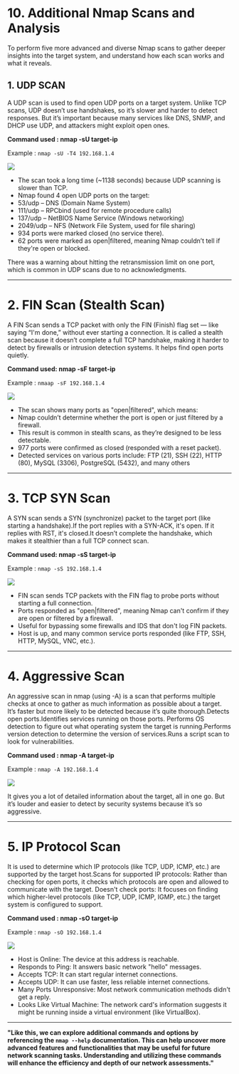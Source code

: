 # 10.  Additional Nmap Scans and Analysis

To perform five more advanced and diverse Nmap scans to gather deeper insights into the target system, and understand how each scan works and what it reveals.

## 1. UDP SCAN
A UDP scan is used to find open UDP ports on a target system. Unlike TCP scans, UDP doesn’t use handshakes, so it’s slower and harder to detect responses. But it’s important because many services like DNS, SNMP, and DHCP use UDP, and attackers might exploit open ones.

**Command used : nmap -sU target-ip**

Example : ``nmap -sU -T4 192.168.1.4``

![](https://github.com/deepthiii33/sapienceintern/blob/main/task3/screenshots/UDP_scan.png)

- The scan took a long time (~1138 seconds) because UDP scanning is slower than TCP.
- Nmap found 4 open UDP ports on the target:
- 53/udp – DNS (Domain Name System)
- 111/udp – RPCbind (used for remote procedure calls)
- 137/udp – NetBIOS Name Service (Windows networking)
- 2049/udp – NFS (Network File System, used for file sharing)
- 934 ports were marked closed (no service there).
- 62 ports were marked as open|filtered, meaning Nmap couldn’t tell if they're open or blocked.

There was a warning about hitting the retransmission limit on one port, which is common in UDP scans due to no acknowledgments.

--- 
# 2. FIN Scan (Stealth Scan)
A FIN Scan sends a TCP packet with only the FIN (Finish) flag set — like saying “I'm done,” without ever starting a connection. It is called a stealth scan because it doesn’t complete a full TCP handshake, making it harder to detect by firewalls or intrusion detection systems. It helps find open ports quietly.

**Command used: nmap -sF target-ip**

Example : ``nmaap -sF 192.168.1.4``

![](https://github.com/deepthiii33/sapienceintern/blob/main/task3/screenshots/FIN_scan.png)

- The scan shows many ports as "open|filtered", which means:
- Nmap couldn’t determine whether the port is open or just filtered by a firewall.
- This result is common in stealth scans, as they’re designed to be less detectable.
- 977 ports were confirmed as closed (responded with a reset packet).
- Detected services on various ports include: FTP (21), SSH (22), HTTP (80), MySQL (3306), PostgreSQL (5432), and many others

---

# 3. TCP SYN Scan 
A SYN scan sends a SYN (synchronize) packet to the target port (like starting a handshake).If the port replies with a SYN-ACK, it's open. If it replies with RST, it's closed.It doesn’t complete the handshake, which makes it stealthier than a full TCP connect scan.

**Command used: nmap -sS target-ip**

Example : ``nmap -sS 192.168.1.4``

![](https://github.com/deepthiii33/sapienceintern/blob/main/task3/screenshots/tcp_syn_scan.png)

- FIN scan sends TCP packets with the FIN flag to probe ports without starting a full connection.
- Ports responded as "open|filtered", meaning Nmap can't confirm if they are open or filtered by a firewall.
- Useful for bypassing some firewalls and IDS that don't log FIN packets.
- Host is up, and many common service ports responded (like FTP, SSH, HTTP, MySQL, VNC, etc.).

---
# 4. Aggressive Scan
An aggressive scan in nmap (using -A) is a scan that performs multiple checks at once to gather as much information as possible about a target. It’s faster but more likely to be detected because it’s quite thorough.Detects open ports.Identifies services running on those ports.
Performs OS detection to figure out what operating system the target is running.Performs version detection to determine the version of services.Runs a script scan to look for vulnerabilities.

**Command used : nmap -A target-ip**

Example : ``nmap -A 192.168.1.4``

![](https://github.com/deepthiii33/sapienceintern/blob/main/task3/screenshots/aggresive_scan.png)

It gives you a lot of detailed information about the target, all in one go. But it’s louder and easier to detect by security systems because it’s so aggressive.

---

# 5. IP Protocol Scan
It is used to determine which IP protocols (like TCP, UDP, ICMP, etc.) are supported by the target host.Scans for supported IP protocols: Rather than checking for open ports, it checks which protocols are open and allowed to communicate with the target. Doesn't check ports: It focuses on finding which higher-level protocols (like TCP, UDP, ICMP, IGMP, etc.) the target system is configured to support.

**Command used : nmap -sO target-ip**

Example : ``nmap -sO 192.168.1.4``

![](https://github.com/deepthiii33/sapienceintern/blob/main/task3/screenshots/IP_protocol_scan.png)

- Host is Online: The device at this address is reachable.
- Responds to Ping: It answers basic network "hello" messages.
- Accepts TCP: It can start regular internet connections.
- Accepts UDP: It can use faster, less reliable internet connections.
- Many Ports Unresponsive: Most network communication methods didn't get a reply.
- Looks Like Virtual Machine: The network card's information suggests it might be running inside a virtual environment (like VirtualBox).

---

**"Like this, we can explore additional commands and options by referencing the ``nmap --help`` documentation. This can help uncover more advanced features and functionalities that may be useful for future network scanning tasks. Understanding and utilizing these commands will enhance the efficiency and depth of our network assessments."**
